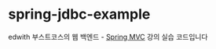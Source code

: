 # spring-jdbc-example

edwith 부스트코스의 웹 백엔드 - [Spring MVC](https://www.edwith.org/boostcourse-web-be/lecture/58981/) 강의 실습 코드입니다
